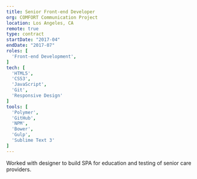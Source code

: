 ```yaml
---
title: Senior Front-end Developer
org: COMFORT Communication Project
location: Los Angeles, CA
remote: true
type: contract
startDate: "2017-04"
endDate: "2017-07"
roles: [
  'Front-end Development',
]
tech: [
  'HTML5',
  'CSS3',
  'JavaScript',
  'Git',
  'Responsive Design'
]
tools: [
  'Polymer',
  'GitHub',
  'NPM',
  'Bower',
  'Gulp',
  'Sublime Text 3'
]
---
```


Worked with designer to build SPA for education and testing of senior care providers.
